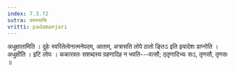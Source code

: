 ```yaml
---
index: 7.3.72
sutra: क्सस्याचि
vritti: padamanjari
---
```


 अधुक्षातामिति । दुहेः स्वरितेत्वेनात्मनेपदम्, आताम्, अत्रासति लोपे ठातो ङ्तिःऽ इति इयादेशः प्राप्नोति । अधुक्षीति । इटि लोपः ।  ककारवतः सशब्दस्य ग्रहणादिह न भवति---वत्सौ; ठ्तृणादिभ्यः सःऽ, तृणसौ, तृणसः ॥